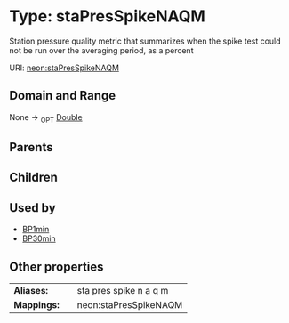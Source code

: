 
# Type: staPresSpikeNAQM


Station pressure quality metric that summarizes when the spike test could not be run over the averaging period, as a percent

URI: [neon:staPresSpikeNAQM](https://data.neonscience.org/staPresSpikeNAQM)


## Domain and Range

None ->  <sub>OPT</sub> [Double](types/Double.md)

## Parents


## Children


## Used by

 * [BP1min](BP1min.md)
 * [BP30min](BP30min.md)

## Other properties

|  |  |  |
| --- | --- | --- |
| **Aliases:** | | sta pres spike n a q m |
| **Mappings:** | | neon:staPresSpikeNAQM |

